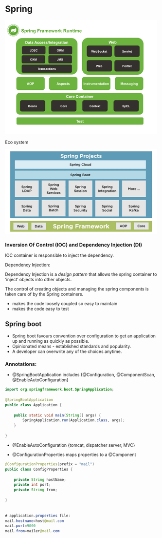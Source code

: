 # Spring


<img src="https://github.com/Filipe1986/spring/blob/main/images/spring-framework.png" width="500">

Eco system

<img src="https://github.com/Filipe1986/spring/blob/main/images/Spring%20Ecosystem.png" width="500">


### Inversion Of Control (IOC) and Dependency Injection (DI)
IOC container is responsible to inject the dependency. 

Dependency Injection:

Dependency Injection is a *design pattern* that allows the spring container to ‘inject’ objects into other objects.

The control of creating objects and managing the spring components is taken care of by the Spring containers.


* makes the code loosely coupled so easy to maintain
* makes the code easy to test

## Spring boot
- Spring boot favours convention over configuration to get an application up and running as quickly as possible.
- Opinionated means - established standards and popularity.
- A developer can overwrite any of the choices anytime.


### Annotations:
* @SpringBootApplication includes 
    {@Configuration, @ComponentScan, @EnableAutoConfiguration}

``` Java
import org.springframework.boot.SpringApplication;

@SpringBootApplication
public class Application {

    public static void main(String[] args) {
        SpringApplication.run(Application.class, args);
    }

}
```

* @EnableAutoConfiguration 
    {tomcat, dispatcher server, MVC}

* @ConfigurationProperties maps properties to a @Component
``` Java
@ConfigurationProperties(prefix = "mail") 
public class ConfigProperties { 

    private String hostName; 
    private int port; 
    private String from; 

}


# application.properties file:
mail.hostname=host@mail.com
mail.port=9000
mail.from=mailer@mail.com


```